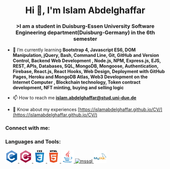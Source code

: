 <h1 align="center">Hi 👋, I'm Islam Abdelghaffar</h1>
<h3 align="center">>I am a student in Duisburg-Essen University Software Engineering department(Duisburg-Germany) in the 6th semester</h3>

- 🌱 I’m currently learning **Bootstrap 4, Javascript ES6, DOM Manipulation, jQuery, Bash, Command Line, Git, GitHub and Version Control, Backend Web Development , Node.js, NPM, Express.js, EJS, REST, APIs, Databases, SQL, MongoDB, Mongoose, Authentication, Firebase, React.js, React Hooks, Web Design, Deployment with GitHub Pages, Heroku and MongoDB Atlas, Web3 Development on the Internet Computer , Blockchain technology, Token contract development, NFT minting, buying and selling logic**

- 📫 How to reach me **islam.abdelghaffar@stud.uni-due.de**

- 📄 Know about my experiences [https://islamabdelghaffar.github.io/CV/](https://islamabdelghaffar.github.io/CV/)

<h3 align="left">Connect with me:</h3>
<p align="left">
</p>

<h3 align="left">Languages and Tools:</h3>
<p align="left"> <a href="https://www.cprogramming.com/" target="_blank" rel="noreferrer"> <img src="https://raw.githubusercontent.com/devicons/devicon/master/icons/c/c-original.svg" alt="c" width="40" height="40"/> </a> <a href="https://www.w3schools.com/cpp/" target="_blank" rel="noreferrer"> <img src="https://raw.githubusercontent.com/devicons/devicon/master/icons/cplusplus/cplusplus-original.svg" alt="cplusplus" width="40" height="40"/> </a> <a href="https://www.w3schools.com/css/" target="_blank" rel="noreferrer"> <img src="https://raw.githubusercontent.com/devicons/devicon/master/icons/css3/css3-original-wordmark.svg" alt="css3" width="40" height="40"/> </a> <a href="https://www.w3.org/html/" target="_blank" rel="noreferrer"> <img src="https://raw.githubusercontent.com/devicons/devicon/master/icons/html5/html5-original-wordmark.svg" alt="html5" width="40" height="40"/> </a> <a href="https://www.java.com" target="_blank" rel="noreferrer"> <img src="https://raw.githubusercontent.com/devicons/devicon/master/icons/java/java-original.svg" alt="java" width="40" height="40"/> </a> <a href="https://www.microsoft.com/en-us/sql-server" target="_blank" rel="noreferrer"> <img src="https://www.svgrepo.com/show/303229/microsoft-sql-server-logo.svg" alt="mssql" width="40" height="40"/> </a> <a href="https://www.mysql.com/" target="_blank" rel="noreferrer"> <img src="https://raw.githubusercontent.com/devicons/devicon/master/icons/mysql/mysql-original-wordmark.svg" alt="mysql" width="40" height="40"/> </a> </p>
